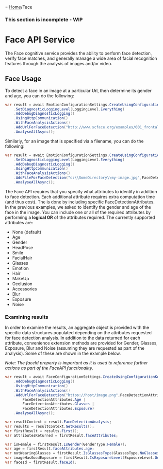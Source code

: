= [Home](/README.md)/Face

### This section is incomplete - WIP

# Face API Service
The Face cognitive service provides the ability to perform face detection, verify face matches, and generally manage a wide area of facial recognition features through the analysis of images and/or video.

## Face Usage
To detect a face in an image at a particular Url, then determine its gender and age, you can do the following:
```c#
var result = await EmotionConfigurationSettings.CreateUsingConfigurationKeys("YOUR-API-KEY", LocationKeyIdentifier.WestUs)
    .SetDiagnosticLoggingLevel(LoggingLevel.Everything)
    .AddDebugDiagnosticLogging()
    .UsingHttpCommunication()
    .WithFaceAnalysisActions()
    .AddUrlForFaceDetection("http://www.scface.org/examples/001_frontal.jpg",FaceDetectionAttributes.Gender | FaceDetectionAttributes.Age)
    .AnalyseAllAsync();
```

Similarly, for an image that is specified via a filename, you can do the following:
```c#
var result = await EmotionConfigurationSettings.CreateUsingConfigurationKeys("YOUR-API-KEY", LocationKeyIdentifier.WestUs)
    .SetDiagnosticLoggingLevel(LoggingLevel.Everything)
    .AddDebugDiagnosticLogging()
    .UsingHttpCommunication()
    .WithFaceAnalysisActions()
    .AddFileForFaceDetection("c:\\SomeDirectory\\my-image.jpg",FaceDetectionAttributes.Gender | FaceDetectionAttributes.Age)
    .AnalyseAllAsync();
```

The Face API requires that you specify what attributes to identify in addition to face detection. Each additional attribute requires extra computation time (and thus cost). The is done by including specific FaceDetectionAttributes. In the previous examples, we asked to identify the gender and age of the face in the image. You can include one or all of the required attributes by performing a **logical OR** of the attributes required. The currently supported attributes are:
* None (default)
* Age
* Gender
* HeadPose
* Smile
* FacialHair
* Glasses
* Emotion
* Hair
* MakeUp
* Occlusion
* Accessories
* Blur
* Exposure
* Noise

### Examining results
In order to examine the results, an aggregate object is provided with the specific data structures populated depending on the attributes requested for face detection analysis. In addition to the data returned for each attribute, convenience extension methods are provided for Gender, Glasses, Exposure, Blur and Noise (assuming they are requested as part of the analysis). Some of these are shown in the example below.

*Note: The faceId property is important as it is used to reference further actions as part of the FaceAPI functionality.*

```c#
var result = await FaceConfigurationSettings.CreateUsingConfigurationKeys("123", LocationKeyIdentifier.AustraliaEast)
    .AddDebugDiagnosticLogging()
    .UsingHttpCommunication()
    .WithFaceAnalysisActions()
    .AddUrlForFaceDetection("https://host/image.png",FaceDetectionAttributes.Gender | 
        FaceDetectionAttributes.Age | 
        FaceDetectionAttributes.Glasses |
        FaceDetectionAttributes.Exposure)
    .AnalyseAllAsync();

var resultContext = result.FaceDetectionAnalysis;
var results = resultContext.GetResults();
var firstResult = results.First();
var attributesReturned = firstResult.faceAttributes;

var isFemale = firstResult.IsGender(GenderType.Female));
var age = firstResult.faceAttributes.age;
var notWearingGlasses = firstResult.IsGlassesType(GlassesType.NoGlasses);
var imageHasGoodExposure = firstResult.IsExposureLevel(ExposureLevel.GoodExposure);
var faceId = firstResult.faceId);
```